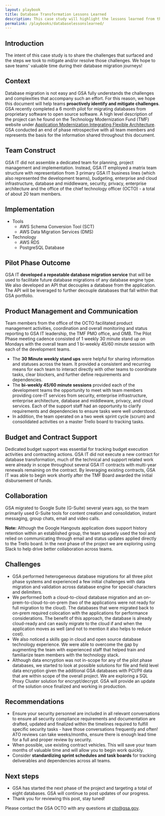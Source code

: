 ```yaml
---
layout: playbook
title: Database Transformation Lessons Learned
description: This case study will highlight the lessons learned from the GSA Application Modernization Integrating Flexible Architecture project.
permalink: /playbooks/databaselessonslearned/
---
```


## Introduction

The intent of this case study is to share the challenges that surfaced and the steps we took to mitigate and/or resolve those challenges. We hope to save teams' valuable time during their database migration journeys!


## Context

Database migration is not easy and GSA fully understands the challenges and complexities that accompany such an effort. For this reason, we hope this document will help teams **proactively identify and mitigate challenges**. GSA recently completed a 6 month pilot for migrating databases from proprietary software to open source software. A high level description of the project can he found on the Technology Modernization Fund (TMF) website under <a href="https://tmf.cio.gov/projects/#application-modernization-integrating-flexible-architectures">Application Modernization Integrating Flexible Architecture</a>. GSA conducted an end of phase retrospective with all team members and represents the basis for the information shared throughout this document.


## Team Construct

GSA IT did not assemble a dedicated team for planning, project management and implementation. Instead, GSA IT employed a matrix team structure with representation from 3 primary GSA IT business lines (which also represented the development teams), budgeting, enterprise and cloud infrastructure, database and middleware, security, privacy, enterprise architecture and the office of the chief technology officer (OCTO) - a total of about 20 team members.


## Implementation

* Tools
  * AWS Schema Conversion Tool (SCT)
  * AWS Data Migration Services (DMS)
* Technology
  * AWS RDS
  * PostgreSQL Database


## Pilot Phase Outcome

GSA IT **developed a repeatable database migration service** that will be used to facilitate future database migrations of any database engine type. We also developed an API that decouples a database from the application. The API will be leveraged to further decouple databases that fall within that GSA portfolio.


## Product Management and Communication

Team members from the office of the OCTO facilitated product management activities, coordination and overall monitoring and status reporting to GSA IT leadership, the TMF PMO office, and OMB. The Pilot Phase meeting cadence consisted of 1 weekly 30 minute stand up on Mondays with the overall team and 1 bi-weekly 45/60 minute session with each of the development teams.

* The **30 Minute weekly stand ups** were helpful for sharing information and statuses across the team. It provided a consistent and recurring means for each team to interact directly with other teams to coordinate tasks, clear blockers, and further define requirements and dependencies.
* The **bi-weekly 45/60 minute sessions** provided each of the development teams the opportunity to meet with team members providing core-IT services from security, enterprise infrastructure, enterprise architecture, database and middleware, privacy, and cloud services. Each of the support staff had an opportunity to clarify requirements and dependencies to ensure tasks were well understood.
* In addition, the team operated on a two week sprint cycle (scrum) and consolidated activities on a master Trello board to tracking tasks.


## Budget and Contract Support

Dedicated budget support was essential for tracking budget execution activities and contracting actions. GSA IT did not execute a new contract for database transformation, much of the technical and support related work were already in scope throughout several GSA IT contracts with multi-year renewals remaining on the contract. By leveraging existing contracts, GSA IT was able to begin work shortly after the TMF Board awarded the initial disbursement of funds.


## Collaboration

GSA migrated to Google Suite (G-Suite) several years ago, so  the team primarily used G-Suite tools for content creation and consolidation, instant messaging, group chats, email and video calls.

**Note:** Although the Google Hangouts application does support history retention within an established group, the team sparsely used the tool and relied on communicating through email and status updates applied directly to the Trello board. In the next phase of the project we are exploring using Slack to help drive better collaboration across teams.


## Challenges

* GSA performed heterogeneous database migrations for all three pilot phase systems and experienced a few initial challenges with data migration and validation across database engine for special characters and delimiters.
* We performed both a cloud-to-cloud database migration and an on-prem-to-cloud-to-on-prem (two of the applications were not ready for full migration to the cloud). The databases that were migrated back to on-prem required colocation with the applications for performance considerations. The benefit of this approach, the database is already cloud-ready and can easily migrate to the cloud if and when the application moves as well (and not to mention it also helps to reduce cost).
* We also noticed a skills gap in cloud and open source database technology experience. We were able to overcome the gap by augmenting the team with experienced staff that helped train and familiarize team members with the technology stack.
* Although data encryption was not in-scope for any of the pilot phase databases, we started to look at possible solutions for file and field level data encryption given the additional GSA databases with PCI/PII data that are within scope of the overall project. We are exploring a SQL Proxy Cluster solution for encrypt/decrypt. GSA will provide an update of the solution once finalized and working in production.


## Recommendations

* Ensure your security personnel are included in all relevant conversations to ensure all security compliance requirements and documentation are drafted, updated and finalized within the timelines required to fulfill specific security tasks - have those conversations frequently and often! ATO reviews can take weeks/months, ensure there is enough lead time for a full and proper review by security.
* When possible, use existing contract vehicles. This will save your team months of valuable time and will allow you to begin work quickly.
* Consider **standardizing sprint schedules and task boards** for tracking deliverables and dependencies across all teams.


## Next steps

* GSA has started the next phase of the project and targeting a total of eight databases. GSA will continue to post updates of our progress.
* Thank you for reviewing this post, stay tuned!

Please contact the GSA OCTO with any questions at [cto@gsa.gov](mailto:cto@gsa.gov).
